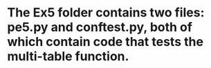 # The Ex5 folder contains two files: pe5.py and conftest.py, both of which contain code that tests the multi-table function. 
